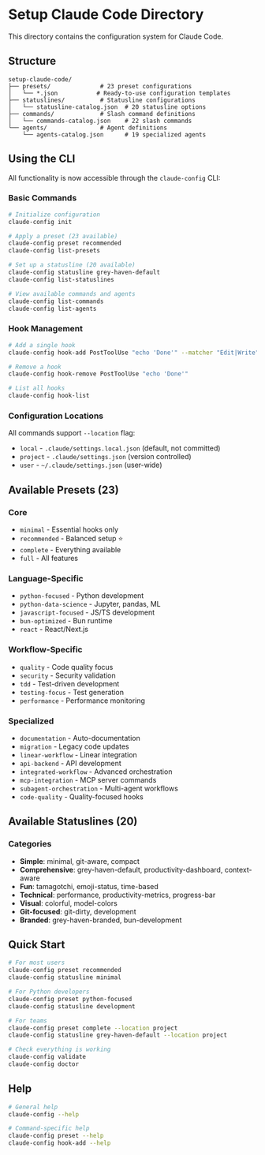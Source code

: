 # Setup Claude Code Directory

This directory contains the configuration system for Claude Code.

## Structure

```
setup-claude-code/
├── presets/              # 23 preset configurations
│   └── *.json           # Ready-to-use configuration templates
├── statuslines/          # Statusline configurations
│   └── statusline-catalog.json  # 20 statusline options
├── commands/             # Slash command definitions
│   └── commands-catalog.json    # 22 slash commands
└── agents/               # Agent definitions
    └── agents-catalog.json      # 19 specialized agents
```

## Using the CLI

All functionality is now accessible through the `claude-config` CLI:

### Basic Commands

```bash
# Initialize configuration
claude-config init

# Apply a preset (23 available)
claude-config preset recommended
claude-config list-presets

# Set up a statusline (20 available)
claude-config statusline grey-haven-default
claude-config list-statuslines

# View available commands and agents
claude-config list-commands
claude-config list-agents
```

### Hook Management

```bash
# Add a single hook
claude-config hook-add PostToolUse "echo 'Done'" --matcher "Edit|Write" --timeout 10

# Remove a hook
claude-config hook-remove PostToolUse "echo 'Done'"

# List all hooks
claude-config hook-list
```

### Configuration Locations

All commands support `--location` flag:
- `local` - `.claude/settings.local.json` (default, not committed)
- `project` - `.claude/settings.json` (version controlled)
- `user` - `~/.claude/settings.json` (user-wide)

## Available Presets (23)

### Core
- `minimal` - Essential hooks only
- `recommended` - Balanced setup ⭐
- `complete` - Everything available
- `full` - All features

### Language-Specific
- `python-focused` - Python development
- `python-data-science` - Jupyter, pandas, ML
- `javascript-focused` - JS/TS development
- `bun-optimized` - Bun runtime
- `react` - React/Next.js

### Workflow-Specific
- `quality` - Code quality focus
- `security` - Security validation
- `tdd` - Test-driven development
- `testing-focus` - Test generation
- `performance` - Performance monitoring

### Specialized
- `documentation` - Auto-documentation
- `migration` - Legacy code updates
- `linear-workflow` - Linear integration
- `api-backend` - API development
- `integrated-workflow` - Advanced orchestration
- `mcp-integration` - MCP server commands
- `subagent-orchestration` - Multi-agent workflows
- `code-quality` - Quality-focused hooks

## Available Statuslines (20)

### Categories
- **Simple**: minimal, git-aware, compact
- **Comprehensive**: grey-haven-default, productivity-dashboard, context-aware
- **Fun**: tamagotchi, emoji-status, time-based
- **Technical**: performance, productivity-metrics, progress-bar
- **Visual**: colorful, model-colors
- **Git-focused**: git-dirty, development
- **Branded**: grey-haven-branded, bun-development

## Quick Start

```bash
# For most users
claude-config preset recommended
claude-config statusline minimal

# For Python developers
claude-config preset python-focused
claude-config statusline development

# For teams
claude-config preset complete --location project
claude-config statusline grey-haven-default --location project

# Check everything is working
claude-config validate
claude-config doctor
```

## Help

```bash
# General help
claude-config --help

# Command-specific help
claude-config preset --help
claude-config hook-add --help
```